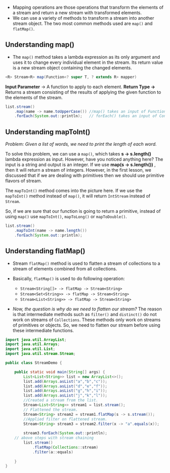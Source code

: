 - Mapping operations are those operations that transform the elements of a stream and return a new stream with transformed elements.
- We can use a variety of methods to transform a stream into another stream object. The two most common methods used are `map()` and `flatMap()`.

## Understanding map()
- The `map()` method takes a lambda expression as its only argument and uses it to change every individual element in the stream. Its return value is a new stream object containing the changed elements.
```java
<R> Stream<R> map(Function<? super T, ? extends R> mapper)
```

**Input Parameter** -> A function to apply to each element.
**Return Type ->** Returns a stream consisting of the results of applying the given function to the elements of the stream.

```java
list.stream()
	.map(name -> name.toUpperCase()) //map() takes an input of Function<T, R> type.
    .forEach(System.out::println);   // forEach() takes an input of Consumer type.
```


## Understanding mapToInt()

*Problem: Given a list of words, we need to print the length of each word.*

To solve this problem, we can use a `map()`, which takes **s -> s.length()** lambda expression as input. However, have you noticed anything here?
The input is a string and output is an integer. If we use **map(s -> s.length())** , then it will return a stream of integers.
However, in the first lesson, we discussed that if we are dealing with primitives then we should use primitive flavors of stream.

The `mapToInt()` method comes into the picture here. If we use the `mapToInt()` method instead of `map()`, it will return `IntStream` instead of `Stream`.

So, if we are sure that our function is going to return a primitive, instead of using `map()` use `mapToInt()`, `mapToLong()` or `mapToDouble()`.

```java
list.stream()
	.mapToInt(name -> name.length())
	.forEach(System.out::println);
```


## Understanding flatMap()
- Stream `flatMap()` method is used to flatten a stream of collections to a stream of elements combined from all collections.
- Basically, `flatMap()` is used to do following operation:
	- `Stream<String[]> -> flatMap -> Stream<String>`
	- `Stream<Set<String>> -> flatMap -> Stream<String>`
	- `Stream<List<String>> -> flatMap -> Stream<String>`

- *Now, the question is why do we need to flatten our stream?* 
The reason is that intermediate methods such as `filter()` and `distinct()` do not work on streams of `Collections`.
These methods only work on streams of primitives or objects. So, we need to flatten our stream before using these intermediate functions.

``` java
import java.util.ArrayList;
import java.util.Arrays;
import java.util.List;
import java.util.stream.Stream;

public class StreamDemo {

    public static void main(String[] args) {
        List<List<String>> list = new ArrayList<>();
        list.add(Arrays.asList("a","b","c"));
        list.add(Arrays.asList("d","e","f"));
        list.add(Arrays.asList("g","h","i"));
        list.add(Arrays.asList("j","k","l"));
        //Created a stream from the list.
        Stream<List<String>> stream1 = list.stream();
        // Flattened the stream.
        Stream<String> stream2 = stream1.flatMap(s -> s.stream());
        //Applied filter on flattened stream.
        Stream<String> stream3 = stream2.filter(x -> "a".equals(x));
        
        stream3.forEach(System.out::println);
    // above steps with stream chaining
	    list.stream()
		    .flatMap(Collections::stream)
		    .filter(a::equals)
		    
    }
}
```






